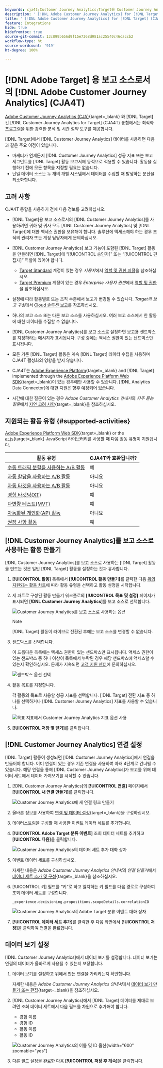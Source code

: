 ```yaml
---
keywords: cja4t;Customer Journey Analytics;Target용 Customer Journey Analytics;Customer Journey Analytics 보고 소스;Customer Journey Analytics를 Target의 보고 소스로 사용
description: ' [!DNL Adobe Customer Journey Analytics] for [!DNL Target] (A4T)을 사용하여 [!DNL Customer Journey Analytics] 전환 지표 및 대상자 세그먼트를 기반으로 하는 활동을 생성하고 [!DNL Customer Journey Analytics] 보고서를 사용하여 결과를 검사할 수 있습니다.'
title: ' [!DNL Adobe Customer Journey Analytics] for [!DNL Target] (CJA4T)이란 무엇입니까?'
feature: Integrations
hide: true
hidefromtoc: true
source-git-commit: 13c899b656d9f15e7368d981ac25540c46caccb2
workflow-type: ht
source-wordcount: '919'
ht-degree: 100%

---
```


# [!DNL Adobe Target] 용 보고 소스로서의 [!DNL Adobe Customer Journey Analytics] (CJA4T)

[Adobe Customer Journey Analytics (CJA)](https://experienceleague.adobe.com/docs/customer-journey-analytics.html){target=_blank} 와 [!DNL Target] 간 [!DNL Customer Journey Analytics for Target] (CJA4T) 통합에서는 최적화 프로그램을 위한 강력한 분석 및 시간 절약 도구를 제공합니다.

[!DNL Target]에서 [!DNL Customer Journey Analytics] 데이터를 사용하면 다음과 같은 주요 이점이 있습니다.

* 마케터가 언제든지 [!DNL Customer Journey Analytics] 성공 지표 또는 보고 세그먼트를 [!DNL Target] 활동 보고서에 동적으로 적용할 수 있습니다. 활동을 실행하기 전에 모든 항목을 지정할 필요는 없습니다.
* 단일 데이터 소스는 두 개의 개별 시스템에서 데이터를 수집할 때 발생하는 분산을 최소화합니다.

## 고려 사항

CJA4T 통합을 사용하기 전에 다음 정보를 고려하십시오.

* [!DNL Target]용 보고 소스로서의 [!DNL Customer Journey Analytics]를 사용하려면 귀하 및 귀사 모두 [!DNL Customer Journey Analytics] 및 [!DNL Target]에 대한 액세스 권한을 보유해야 합니다. 솔루션에 액세스해야 하는 경우 조직의 관리자 또는 계정 담당자에게 문의하십시오.
* [!DNL Customer Journey Analytics] 보고 기능이 포함된 [!DNL Target] 활동을 만들려면 [!DNL Target]에 “[!UICONTROL 승인자]” 또는 “[!UICONTROL 편집자]” 역할이 있어야 합니다.
   * [Target Standard](/help/main/c-intro/intro.md#section_ACD5EFF17AAB4E979CBEFA0145CCD905) 계정이 있는 경우 *사용자*&#x200B;에서 [역할 및 권한 지정](/help/main/administrating-target/c-user-management/c-user-management/user-management.md#roles-permissions)을 참조하십시오.
   * [Target Premium](/help/main/c-intro/intro.md#premium) 계정이 있는 경우 *Enterprise 사용자 권한*&#x200B;에서 [역할 및 권한](/help/main/administrating-target/c-user-management/property-channel/property-channel.md#roles-permissions)을 참조하십시오.

* 설정에 따라 활동별로 또는 조직 수준에서 보고가 변경될 수 있습니다. *Target의 보고 구성*&#x200B;에서 [Cloud 솔루션 보고](/help/main/administrating-target/reporting.md#solution)를 참조하십시오.
* 하나의 보고 소스 또는 다른 보고 소스를 사용하십시오. 여러 보고 소스에서 한 활동에 대한 데이터를 수집할 수 없습니다.
* [!DNL Customer Journey Analytics]를 보고 소스로 설정하면 보고용 샌드박스를 지정하라는 메시지가 표시됩니다. 구성 중에는 액세스 권한이 있는 샌드박스만 표시됩니다.
* 모든 기존 [!DNL Target] 활동은 계속 [!DNL Target] 데이터 수집을 사용하며 CJA4T 활성화의 영향을 받지 않습니다.
* CJA4T는 [Adobe Experience Platform](https://experienceleague.adobe.com/docs/experience-platform.html){target=_blank} and [!DNL Target] implemented through the [Adobe Experience Platform Web SDK](https://experienceleague.adobe.com/docs/target-dev/developer/client-side/aep-web-sdk.html){target=_blank}이 있는 경우에만 사용할 수 있습니다. [!DNL Analytics Data Connector]에 대한 지원은 향후 예정되어 있습니다.
* 시간에 대한 질문이 있는 경우 *Adobe Customer Analytics 안내서*&#x200B;의 *자주 묻는 질문*&#x200B;에서 [지연 고려 사항](https://experienceleague.adobe.com/docs/analytics-platform/using/cja-overview/cja-faq.html#latency){target=_blank}을 참조하십시오.

## 지원되는 활동 유형 {#supported-activities}

[Adobe Experience Platform Web SDK](https://experienceleague.adobe.com/docs/target-dev/developer/client-side/aep-web-sdk.html){target=_blank} or the [at.js](https://experienceleague.adobe.com/docs/target-dev/developer/client-side/at-js-implementation/overview.html){target=_blank} JavaScript 라이브러리를 사용할 때 다음 활동 유형이 지원됩니다.

| 활동 유형 | CJA4T와 호환됩니까? |
|--- |--- |
| [수동 트래픽 분할을 사용하는 A/B 활동](/help/main/c-activities/t-test-ab/test-ab.md) | 예 |
| [자동 할당을 사용하는 A/B 활동](/help/main/c-activities/automated-traffic-allocation/automated-traffic-allocation.md) | 아니요 |
| [자동 타겟을 사용하는 A/B 활동](/help/main/c-activities/auto-target/auto-target-to-optimize.md) | 아니요 |
| [경험 타겟팅(XT)](/help/main/c-activities/t-experience-target/experience-target.md) | 예 |
| [다변량 테스트(MVT)](/help/main/c-activities/c-multivariate-testing/multivariate-testing.md) | 예 |
| [자동화된 개인화(AP) 활동](/help/main/c-activities/t-automated-personalization/automated-personalization.md) | 아니요 |
| [권장 사항 활동](/help/main/c-recommendations/recommendations.md) | 예 |

## [!DNL Customer Journey Analytics]를 보고 소스로 사용하는 활동 만들기

[!DNL Customer Journey Analytics]를 보고 소스로 사용하는 [!DNL Target] 활동을 만드는 것은 일반 [!DNL Target] 활동을 설정하는 것과 유사합니다.

1. **[!UICONTROL 활동]** 목록에서 **[!UICONTROL 활동 만들기]**&#x200B;를 클릭한 다음 [위의 지원되는 활동 차트](#supported-activities)에 따라 활동 유형을 선택하고 활동 설정을 시작합니다.
1. 세 파트로 구성된 활동 만들기 워크플로의 **[!UICONTROL 목표 및 설정]** 페이지가 표시되면 **[!DNL Customer Journey Analytics]**&#x200B;를 보고 소스로 선택합니다.

   ![Customer Journey Analytics를 보고 소스로 사용하는 옵션](/help/main/c-integrating-target-with-mac/cja4t/assets/cja-as-reporting-source.png)

   >[!NOTE]
   >
   >[!DNL Target] 활동이 라이브로 전환된 후에는 보고 소스를 변경할 수 없습니다.

1. 샌드박스를 선택합니다.

   이 드롭다운 목록에는 액세스 권한이 있는 샌드박스만 표시됩니다. 액세스 권한이 있는 샌드박스 중 하나 이상이 목록에서 누락된 경우 해당 샌드박스에 액세스할 수 있는지 확인하십시오. 문제가 지속되면 [고객 지원 센터](/help/main/cmp-resources-and-contact-information.md#reference_ACA3391A00EF467B87930A450050077C)에 문의하십시오.

   ![샌드박스 옵션 선택](/help/main/c-integrating-target-with-mac/cja4t/assets/sandbox.png)

1. 활동 목표를 지정합니다.

   각 활동의 목표로 사용할 성공 지표를 선택합니다. [!DNL Target] 전환 지표 중 하나를 선택하거나 [!DNL Customer Journey Analytics] 지표를 사용할 수 있습니다.

   ![목표 지표에서 Customer Journey Analytics 지표 옵션 사용](/help/main/c-integrating-target-with-mac/cja4t/assets/goal-metric.png)

1. **[!UICONTROL 저장 및 닫기]**&#x200B;를 클릭합니다.

## [!DNL Customer Journey Analytics] 연결 설정

[!DNL Target] 활동이 생성되면 [!DNL Customer Journey Analytics]에서 연결을 만들어야 합니다. 이미 연결이 있는 경우 기존 연결을 사용하여 아래 4단계로 건너뛸 수 있습니다. 해당 연결을 통해 [!DNL Customer Journey Analytics]가 보고를 위해 데이터 세트에서 데이터 가져오기를 시작할 수 있습니다.

1. [!DNL Customer Journey Analytics]의 **[!UICONTROL 연결]** 페이지에서 **[!UICONTROL 새 연결 만들기]**&#x200B;를 클릭합니다.

   ![Customer Journey Analytics에 새 연결 링크 만들기](/help/main/c-integrating-target-with-mac/cja4t/assets/create-connection.png)

1. 올바른 정보를 사용하여 [연결 및 데이터 설정](https://experienceleague.adobe.com/docs/analytics-platform/using/cja-connections/overview.html){target=_blank}을 구성하십시오.
1. 데이터스트림을 구성할 때 사용한 이벤트 데이터 세트를 추가합니다.
1. **[!UICONTROL Adobe Target 분류 이벤트]** 조회 데이터 세트를 추가하고 **[!UICONTROL 다음]**&#x200B;을 클릭합니다.

   ![Customer Journey Analytics의 데이터 세트 추가 대화 상자](/help/main/c-integrating-target-with-mac/cja4t/assets/add-datasets.png)

1. 이벤트 데이터 세트를 구성하십시오.

   자세한 내용은 *Adobe Customer Journey Analytics 안내서*&#x200B;의 *연결 만들기*&#x200B;에서 [데이터 세트 추가 및 구성](https://experienceleague.adobe.com/docs/analytics-platform/using/cja-connections/create-connection.html?lang=ko#add-dataset){target=_blank}을 참조하십시오.

1. [!UICONTROL 키] 필드를 “키”로 하고 일치하는 키 필드를 다음 경로로 구성하여 조회 데이터 세트를 구성합니다.

   ```
   _experience.decisioning.propositions.scopeDetails.correlationID
   ```

   ![Customer Journey Analytics의 Adobe Target 분류 이벤트 대화 상자](/help/main/c-integrating-target-with-mac/cja4t/assets/classifications-events.png)

1. **[!UICONTROL 데이터 세트 추가]**&#x200B;를 클릭한 후 다음 화면에서 **[!UICONTROL 저장]**&#x200B;을 클릭하여 연결을 완료합니다.

## 데이터 보기 설정

[!DNL Customer Journey Analytics]에서 데이터 보기를 설정합니다. 데이터 보기는 연결의 데이터가 올바르게 사용될 수 있는지 보장합니다.

1. 데이터 보기를 설정하고 위에서 만든 연결을 가리키는지 확인합니다.

   자세한 내용은 *Adobe Customer Journey Analytics 안내서*&#x200B;에서 [데이터 보기 만들기 또는 편집](https://experienceleague.adobe.com/docs/analytics-platform/using/cja-dataviews/create-dataview.html){target=_blank}을 참조하십시오.

1. [!DNL Customer Journey Analytics]에서 [!DNL Target] 데이터를 제대로 보려면 조회 데이터 세트에서 다음 필드를 차원으로 추가해야 합니다.

   * 경험 이름
   * 경험 ID
   * 활동 이름
   * 활동 ID

   ![Customer Journey Analytics의 이름 및 ID 옵션](/help/main/c-integrating-target-with-mac/cja4t/assets/names-and-ids.png){width="600" zoomable="yes"}

1. 다른 필드 설정을 완료한 다음 **[!UICONTROL 저장 후 계속]**&#x200B;을 클릭합니다.
